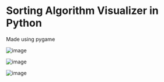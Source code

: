 # Sorting Algorithm Visualizer in Python

Made using pygame


![image](https://github.com/LegendLeaks/Sorting-Visualizer/assets/79763213/e871b2e6-b10c-4562-9e0c-24a53f46f847)

![image](https://github.com/LegendLeaks/Sorting-Visualizer/assets/79763213/6eead7ad-9749-464a-8204-960d3ae99b8a)

![image](https://github.com/LegendLeaks/Sorting-Visualizer/assets/79763213/5610fb01-38f9-480a-8ea9-0ffb09259501)
